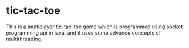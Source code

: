 # tic-tac-toe

This is a multiplayer tic-tac-toe game which is programmed using socket programming api in java,
and it uses some advance concepts of multithreading.
